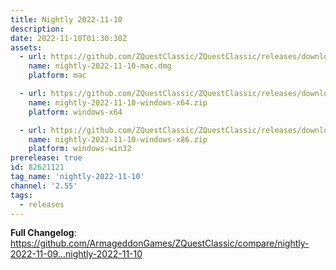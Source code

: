 ```yaml
---
title: Nightly 2022-11-10
description: 
date: 2022-11-10T01:30:30Z
assets: 
  - url: https://github.com/ZQuestClassic/ZQuestClassic/releases/download/nightly-2022-11-10/nightly-2022-11-10-mac.dmg
    name: nightly-2022-11-10-mac.dmg
    platform: mac

  - url: https://github.com/ZQuestClassic/ZQuestClassic/releases/download/nightly-2022-11-10/nightly-2022-11-10-windows-x64.zip
    name: nightly-2022-11-10-windows-x64.zip
    platform: windows-x64

  - url: https://github.com/ZQuestClassic/ZQuestClassic/releases/download/nightly-2022-11-10/nightly-2022-11-10-windows-x86.zip
    name: nightly-2022-11-10-windows-x86.zip
    platform: windows-win32
prerelease: true
id: 82621121
tag_name: 'nightly-2022-11-10'
channel: '2.55'
tags:
  - releases
---
```


**Full Changelog**: https://github.com/ArmageddonGames/ZQuestClassic/compare/nightly-2022-11-09...nightly-2022-11-10
